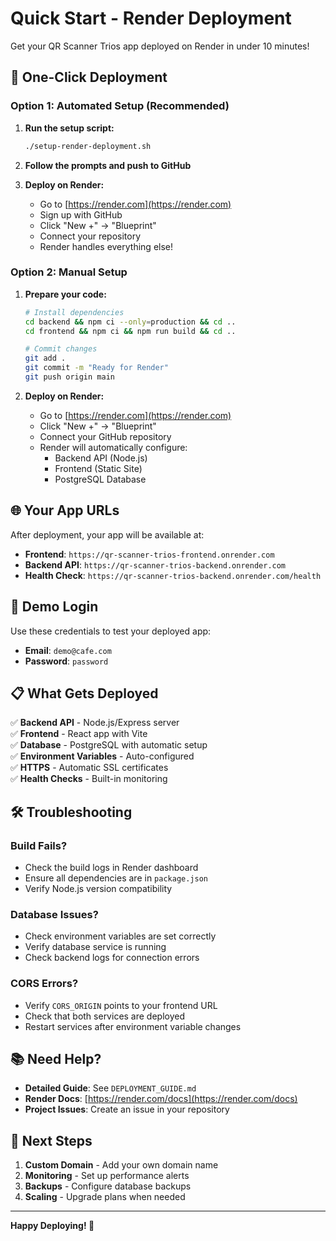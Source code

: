 # Quick Start - Render Deployment

Get your QR Scanner Trios app deployed on Render in under 10 minutes!

## 🚀 One-Click Deployment

### Option 1: Automated Setup (Recommended)

1. **Run the setup script:**
   ```bash
   ./setup-render-deployment.sh
   ```

2. **Follow the prompts and push to GitHub**

3. **Deploy on Render:**
   - Go to [https://render.com](https://render.com)
   - Sign up with GitHub
   - Click "New +" → "Blueprint"
   - Connect your repository
   - Render handles everything else!

### Option 2: Manual Setup

1. **Prepare your code:**
   ```bash
   # Install dependencies
   cd backend && npm ci --only=production && cd ..
   cd frontend && npm ci && npm run build && cd ..
   
   # Commit changes
   git add .
   git commit -m "Ready for Render"
   git push origin main
   ```

2. **Deploy on Render:**
   - Go to [https://render.com](https://render.com)
   - Click "New +" → "Blueprint"
   - Connect your GitHub repository
   - Render will automatically configure:
     - Backend API (Node.js)
     - Frontend (Static Site)
     - PostgreSQL Database

## 🌐 Your App URLs

After deployment, your app will be available at:

- **Frontend**: `https://qr-scanner-trios-frontend.onrender.com`
- **Backend API**: `https://qr-scanner-trios-backend.onrender.com`
- **Health Check**: `https://qr-scanner-trios-backend.onrender.com/health`

## 🔑 Demo Login

Use these credentials to test your deployed app:

- **Email**: `demo@cafe.com`
- **Password**: `password`

## 📋 What Gets Deployed

✅ **Backend API** - Node.js/Express server  
✅ **Frontend** - React app with Vite  
✅ **Database** - PostgreSQL with automatic setup  
✅ **Environment Variables** - Auto-configured  
✅ **HTTPS** - Automatic SSL certificates  
✅ **Health Checks** - Built-in monitoring  

## 🛠️ Troubleshooting

### Build Fails?
- Check the build logs in Render dashboard
- Ensure all dependencies are in `package.json`
- Verify Node.js version compatibility

### Database Issues?
- Check environment variables are set correctly
- Verify database service is running
- Check backend logs for connection errors

### CORS Errors?
- Verify `CORS_ORIGIN` points to your frontend URL
- Check that both services are deployed
- Restart services after environment variable changes

## 📚 Need Help?

- **Detailed Guide**: See `DEPLOYMENT_GUIDE.md`
- **Render Docs**: [https://render.com/docs](https://render.com/docs)
- **Project Issues**: Create an issue in your repository

## 🎯 Next Steps

1. **Custom Domain** - Add your own domain name
2. **Monitoring** - Set up performance alerts
3. **Backups** - Configure database backups
4. **Scaling** - Upgrade plans when needed

---

**Happy Deploying! 🚀**
